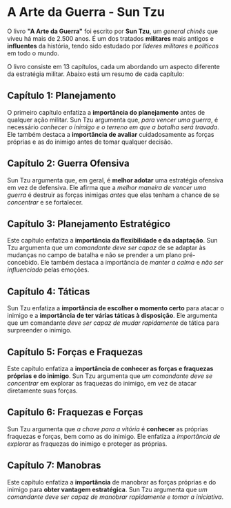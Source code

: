 # A Arte da Guerra - Sun Tzu

O livro <b>"A Arte da Guerra"</b> foi escrito por <b>Sun Tzu</b>, um <i>general chinês</i> que viveu há mais de 2.500 anos. É um dos tratados <b>militares</b> mais antigos e <b>influentes</b> da história, tendo sido estudado por <i>líderes militares</i> e <i>políticos</i> em todo o mundo.

O livro consiste em 13 capítulos, cada um abordando um aspecto diferente da estratégia militar. Abaixo está um resumo de cada capítulo:


## Capítulo 1: Planejamento

O primeiro capítulo enfatiza a <b>importância do planejamento</b> antes de qualquer ação militar. Sun Tzu argumenta que, <i>para vencer uma guerra</i>, é necessário <i>conhecer o inimigo e o terreno em que a batalha será travada</i>. Ele também destaca a <b>importância de avaliar</b> cuidadosamente as forças próprias e as do inimigo antes de tomar qualquer decisão.


## Capítulo 2: Guerra Ofensiva

Sun Tzu argumenta que, em geral, é <b>melhor adotar</b> uma estratégia ofensiva em vez de defensiva. Ele afirma que a <i>melhor maneira de vencer uma guerra</i> é destruir as forças inimigas <i>antes</i> que elas tenham a chance de se <i>concentrar</i> e se fortalecer.


## Capítulo 3: Planejamento Estratégico

Este capítulo enfatiza a <b>importância da flexibilidade e da adaptação</b>. Sun Tzu argumenta que um <i>comandante deve ser capaz</i> de se adaptar às mudanças no campo de batalha e não se prender a um plano pré-concebido. Ele também destaca a importância de <i>manter a calma</i> e <i>não ser influenciado</i> pelas emoções.


## Capítulo 4: Táticas

Sun Tzu enfatiza a <b>importância de escolher o momento certo</b> para atacar o inimigo e a <b>importância de ter várias táticas à disposição</b>. Ele argumenta que um comandante <i>deve ser capaz de mudar rapidamente</i> de tática para surpreender o inimigo.


## Capítulo 5: Forças e Fraquezas

Este capítulo enfatiza a <b>importância de conhecer as forças e fraquezas próprias e do inimigo</b>. Sun Tzu argumenta que <i>um comandante deve se concentrar</i> em explorar as fraquezas do inimigo, em vez de atacar diretamente suas forças.


## Capítulo 6: Fraquezas e Forças

Sun Tzu argumenta que <i>a chave para a vitória</i> é <b>conhecer</b> as próprias fraquezas e forças, bem como as do inimigo. Ele enfatiza a <i>importância de explorar</i> as fraquezas do inimigo e proteger as próprias.


## Capítulo 7: Manobras

Este capítulo enfatiza a <b>importância</b> de manobrar as forças próprias e do inimigo para <b>obter vantagem estratégica</b>. Sun Tzu argumenta que <i>um comandante deve ser capaz de manobrar rapidamente e tomar a iniciativa</i>.